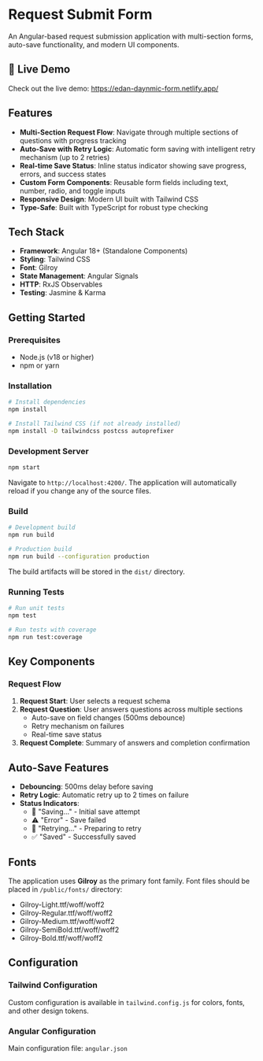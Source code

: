 # Request Submit Form

An Angular-based request submission application with multi-section forms, auto-save functionality, and modern UI components.

## 🚀 Live Demo

Check out the live demo: <a href="https://edan-daynmic-form.netlify.app/" target="_blank" rel="noopener noreferrer">https://edan-daynmic-form.netlify.app/</a>

## Features

- **Multi-Section Request Flow**: Navigate through multiple sections of questions with progress tracking
- **Auto-Save with Retry Logic**: Automatic form saving with intelligent retry mechanism (up to 2 retries)
- **Real-time Save Status**: Inline status indicator showing save progress, errors, and success states
- **Custom Form Components**: Reusable form fields including text, number, radio, and toggle inputs
- **Responsive Design**: Modern UI built with Tailwind CSS
- **Type-Safe**: Built with TypeScript for robust type checking

## Tech Stack

- **Framework**: Angular 18+ (Standalone Components)
- **Styling**: Tailwind CSS
- **Font**: Gilroy
- **State Management**: Angular Signals
- **HTTP**: RxJS Observables
- **Testing**: Jasmine & Karma

## Getting Started

### Prerequisites

- Node.js (v18 or higher)
- npm or yarn

### Installation

```bash
# Install dependencies
npm install

# Install Tailwind CSS (if not already installed)
npm install -D tailwindcss postcss autoprefixer
```

### Development Server

```bash
npm start
```

Navigate to `http://localhost:4200/`. The application will automatically reload if you change any of the source files.

### Build

```bash
# Development build
npm run build

# Production build
npm run build --configuration production
```

The build artifacts will be stored in the `dist/` directory.

### Running Tests

```bash
# Run unit tests
npm test

# Run tests with coverage
npm run test:coverage
```

## Key Components

### Request Flow

1. **Request Start**: User selects a request schema
2. **Request Question**: User answers questions across multiple sections
   - Auto-save on field changes (500ms debounce)
   - Retry mechanism on failures
   - Real-time save status
3. **Request Complete**: Summary of answers and completion confirmation

## Auto-Save Features

- **Debouncing**: 500ms delay before saving
- **Retry Logic**: Automatic retry up to 2 times on failure
- **Status Indicators**:
  - 🔄 "Saving..." - Initial save attempt
  - ⚠️ "Error" - Save failed
  - 🔄 "Retrying..." - Preparing to retry
  - ✅ "Saved" - Successfully saved

## Fonts

The application uses **Gilroy** as the primary font family. Font files should be placed in `/public/fonts/` directory:

- Gilroy-Light.ttf/woff/woff2
- Gilroy-Regular.ttf/woff/woff2
- Gilroy-Medium.ttf/woff/woff2
- Gilroy-SemiBold.ttf/woff/woff2
- Gilroy-Bold.ttf/woff/woff2

## Configuration

### Tailwind Configuration

Custom configuration is available in `tailwind.config.js` for colors, fonts, and other design tokens.

### Angular Configuration

Main configuration file: `angular.json`
